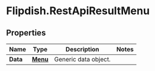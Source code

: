 # Flipdish.RestApiResultMenu

## Properties
Name | Type | Description | Notes
------------ | ------------- | ------------- | -------------
**Data** | [**Menu**](Menu.md) | Generic data object. | 


